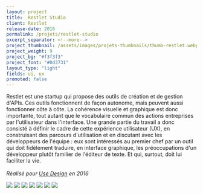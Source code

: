 ```yaml
---
layout: project
title:  Restlet Studio
client: Restlet
release-date: 2016
permalink: /projets/restlet-studio
excerpt_separator: <!--more-->
project_thumbnail: /assets/images/projets-thumbnails/thumb-restlet.webp
project_weight: 9
project_bg: "#f3f3f3"
project_font: "#0d3731"
layout_type: "light"
fields: ui, ux
promoted: false
---
```

Restlet est une startup qui propose des outils de création et de gestion d'APIs. Ces outils fonctionnent de façon autonome, mais peuvent aussi fonctionner côte à côte. La cohérence visuelle et graphique est donc importante, tout autant que le vocabulaire commun des actions entreprises par l'utilisateur dans l'interface. Une grande partie du travail a donc consisté à définir le cadre de cette expérience utilisateur (UX), en construisant des parcours d'utilisation et en discutant avec les développeurs de l'équipe : eux sont intéressés au premier chef par un outil qui doit fidèlement traduire, en interface graphique, les préoccupations d'un développeur plutôt familier de l'éditeur de texte. Et qui, surtout, doit lui faciliter la vie.
<br/><br/>
*Réalisé pour [Use Design](http://www.use-design.com) en 2016*

<img src="/assets/images/projets/restlet-webapps/restlet-apps-0.webp" loading="lazy"/>
<img src="/assets/images/projets/restlet-webapps/restlet-apps-1.webp" loading="lazy"/>
<img src="/assets/images/projets/restlet-webapps/restlet-apps-2.webp" loading="lazy"/>
<img src="/assets/images/projets/restlet-webapps/restlet-apps-3.webp" loading="lazy"/>
<img src="/assets/images/projets/restlet-webapps/restlet-apps-4.webp" loading="lazy"/>
<img src="/assets/images/projets/restlet-webapps/restlet-apps-5.webp" loading="lazy"/>
<img src="/assets/images/projets/restlet-webapps/restlet-apps-6.webp" loading="lazy"/>
